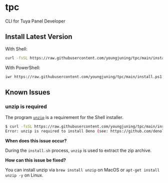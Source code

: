 # tpc

CLI for Tuya Panel Developer

## Install Latest Version

With Shell:

```sh
curl -fsSL https://raw.githubusercontent.com/youngjuning/tpc/main/install.sh | sh
```

With PowerShell:

```sh
iwr https://raw.githubusercontent.com/youngjuning/tpc/main/install.ps1 -useb | iex
```

## Known Issues

### unzip is required

The program [`unzip`](https://linux.die.net/man/1/unzip) is a requirement for the Shell installer.

```sh
$ curl -fsSL https://raw.githubusercontent.com/youngjuning/tpc/main/install.sh | sh
Error: unzip is required to install Deno (see: https://github.com/denoland/deno_install#unzip-is-required).
```

**When does this issue occur?**

During the `install.sh` process, `unzip` is used to extract the zip archive.

**How can this issue be fixed?**

You can install unzip via `brew install unzip` on MacOS or `apt-get install unzip -y` on Linux.
